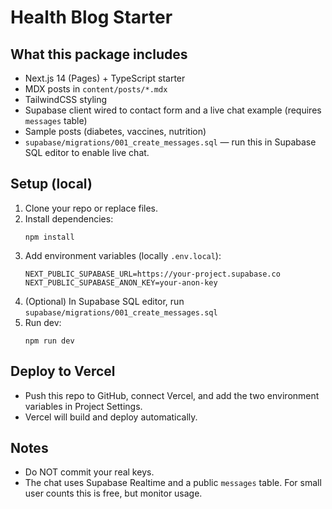 
# Health Blog Starter

## What this package includes
- Next.js 14 (Pages) + TypeScript starter
- MDX posts in `content/posts/*.mdx`
- TailwindCSS styling
- Supabase client wired to contact form and a live chat example (requires `messages` table)
- Sample posts (diabetes, vaccines, nutrition)
- `supabase/migrations/001_create_messages.sql` — run this in Supabase SQL editor to enable live chat.

## Setup (local)
1. Clone your repo or replace files.
2. Install dependencies:
   ```
   npm install
   ```
3. Add environment variables (locally `.env.local`):
   ```
   NEXT_PUBLIC_SUPABASE_URL=https://your-project.supabase.co
   NEXT_PUBLIC_SUPABASE_ANON_KEY=your-anon-key
   ```
4. (Optional) In Supabase SQL editor, run `supabase/migrations/001_create_messages.sql`
5. Run dev:
   ```
   npm run dev
   ```

## Deploy to Vercel
- Push this repo to GitHub, connect Vercel, and add the two environment variables in Project Settings.
- Vercel will build and deploy automatically.

## Notes
- Do NOT commit your real keys.
- The chat uses Supabase Realtime and a public `messages` table. For small user counts this is free, but monitor usage.
